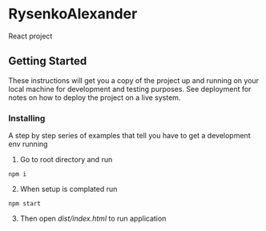 # RysenkoAlexander

React project 

## Getting Started

These instructions will get you a copy of the project up and running on your local machine for development and testing purposes. See deployment for notes on how to deploy the project on a live system.

### Installing

A step by step series of examples that tell you have to get a development env running

1. Go to root directory and run 
```
npm i
```
2. When setup is complated run
```
npm start
```
3. Then open *dist/index.html* to run application
